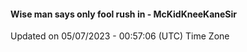 #### Wise man says only fool rush in - McKidKneeKaneSir
Updated on 05/07/2023 - 00:57:06 (UTC) Time Zone
